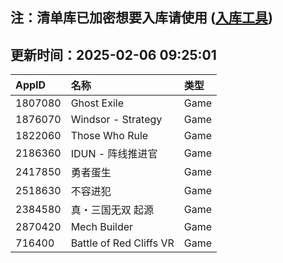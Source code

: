 ## 注：清单库已加密想要入库请使用 ([入库工具](https://github.com/BlankTMing/ManifestAutoUpdate/releases))

## 更新时间：2025-02-06 09:25:01
| AppID | 名称 | 类型  |
| :-------------------- | :----------------------------- | :----------- |
| 1807080 | Ghost Exile| Game |
| 1876070 | Windsor - Strategy| Game |
| 1822060 | Those Who Rule| Game |
| 2186360 | IDUN - 阵线推进官| Game |
| 2417850 | 勇者蛋生| Game |
| 2518630 | 不容进犯| Game |
| 2384580 | 真・三国无双 起源| Game |
| 2870420 | Mech Builder| Game |
| 716400 | Battle of Red Cliffs VR| Game |
